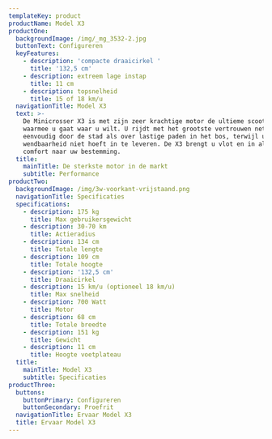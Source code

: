 ```yaml
---
templateKey: product
productName: Model X3
productOne:
  backgroundImage: /img/_mg_3532-2.jpg
  buttonText: Configureren
  keyFeatures:
    - description: 'compacte draaicirkel '
      title: '132,5 cm'
    - description: extreem lage instap
      title: 11 cm
    - description: topsnelheid
      title: 15 of 18 km/u
  navigationTitle: Model X3
  text: >-
    De Minicrosser X3 is met zijn zeer krachtige motor de ultieme scootmobiel
    waarmee u gaat waar u wilt. U rijdt met het grootste vertrouwen net zo
    eenvoudig door de stad als over lastige paden in het bos, terwijl u aan
    wendbaarheid niet hoeft in te leveren. De X3 brengt u vlot en in alle
    comfort naar uw bestemming.
  title:
    mainTitle: De sterkste motor in de markt
    subtitle: Performance
productTwo:
  backgroundImage: /img/3w-voorkant-vrijstaand.png
  navigationTitle: Specificaties
  specifications:
    - description: 175 kg
      title: Max gebruikersgewicht
    - description: 30-70 km
      title: Actieradius
    - description: 134 cm
      title: Totale lengte
    - description: 109 cm
      title: Totale hoogte
    - description: '132,5 cm'
      title: Draaicirkel
    - description: 15 km/u (optioneel 18 km/u)
      title: Max snelheid
    - description: 700 Watt
      title: Motor
    - description: 68 cm
      title: Totale breedte
    - description: 151 kg
      title: Gewicht
    - description: 11 cm
      title: Hoogte voetplateau
  title:
    mainTitle: Model X3
    subtitle: Specificaties
productThree:
  buttons:
    buttonPrimary: Configureren
    buttonSecondary: Proefrit
  navigationTitle: Ervaar Model X3
  title: Ervaar Model X3
---
```


